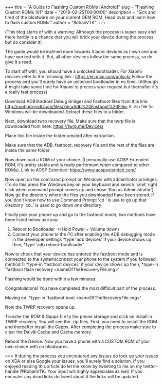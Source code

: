 +++
title = "A Guide to Flashing Custom ROMs [Android]"
slug = "Flashing Custom ROMs 101"
date = "2018-02-25T00:00:00"
description = "Sick and tired of the bloatware on your current OEM ROM. Head over and learn how to flash custom ROMs."
author = "RohanVTK"
+++

(This blog starts of with a warning: Although the process is super easy and there hardly is a chance that you will brick your device during the process but do consider it)

The guide would be inclined more towards Xiaomi devices as I own one and have worked with it. But, all other devices follow the same process, so do give it a read.

To start off with, you should have a unlocked bootloader.
For Xiaomi devices refer to the following link : https://en.miui.com/unlock/
Follow the process and you'll surely have an unlocked bootloader in no time.
(Although it might take some time for Xiaomi to process your request but thereafter it's a really fast process)

Download ADB(Android Debug Bridge) and Fastboot files from this link: http://rootjunkysdl.com/files/?dir=Adb%20Fastboot%20Files
A .zip file for Windows will be downloaded. Extract these files to a folder.

Next, download twrp recovery file. Make sure that the twrp file is downloaded from here: https://twrp.me/Devices/

Place this file inside the folder created after extraction.

Make sure that the ADB, fastboot, recovery file and the rest of the files are inside the same folder.

Now download a ROM of your choice. (I personally use AOSP Extended ROM, it's pretty stable and is really performant when compared to other ROMs).
Link to AOSP Extended: https://www.aospextended.com/

Now open up the command prompt on Windows with adminitrator priviliges.
(To do this press the Windows key on your keyboard and search 'cmd' right click when command prompt comes up and chose 'Run as Administrator')
Now go the directory where the files you downloaded have been stored.
    if you don't know how to use Command Prompt
        'cd <dirname>' is use to go up that directory
        'cd..' is used to go down one directory


Finally pick your phone up and go to the fastboot mode, two methods have been listed below use any:
1. Reboot to Bootloader ->(Hold Power + Volume down)
2. Connect your phone to the PC after enabling the ADB debugging mode in the developer settings
    *type 'adb devices' if your device shows up then,
    *type 'adb reboot-bootloader'

Now to check that your device has entered the fastboot mode and is connected to the system(connect your phone to the system if you followed method 1)
    *type-in 'fastboot devices' if your device shows up then,
    *type-in 'fastboot flash recovery <nameOfTheRecoveryFile.img>'

Flashing would be done within a few minutes.

Congratulations!
You have completed the most difficult part of the process.

Moving on. 
    *type-in 'fastboot boot <nameOfTheRecoveryFile.img>'

Now the TWRP recovery opens up.

Transfer the ROM & Gapps file to the phone storage and click on install in TWRP recovery.
You will see the .zip files. 
First, you need to install the ROM and thereafter install the Gapps.
After completing the process make sure to clear the Dalvik Cache and Cache memory.

Reboot the Device.
Now you have a phone with a CUSTOM ROM of your own choice with no bloatwares.



===
If during the process you encoutered any issues do look up your issues on XDA or else Google your issues, you'll surely find a solution.
If you enjoyed reading this article do let me know by tweeting to me on my twitter-handle @RohanVTK. Your input will highly appreciable as well.
If you encouter any dead links do tweet about it the links will be updated.
